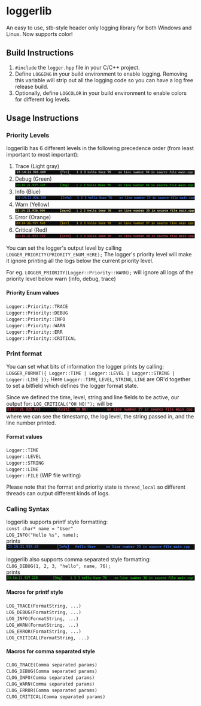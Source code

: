 # loggerlib

An easy to use, stb-style header only logging library for both Windows and Linux. Now supports color!

## Build Instructions

1. `#include` the `logger.hpp` file in your C/C++ project.
2. Define `LOGGING` in your build environment to enable logging. Removing this variable will strip out all the logging code so you can have a log free release build.
3. Optionally, define `LOGCOLOR` in your build environment to enable colors for different log levels.

## Usage Instructions

### Priority Levels

loggerlib has 6 different levels in the following precedence order (from least important to most important):

1. Trace (Light gray)
   ![trace](./screens/trace.png "trace")
2. Debug (Green)
   ![debug](./screens/debug.png "debug")
3. Info (Blue)
   ![info](./screens/info.png "Info")
4. Warn (Yellow)
   ![warn](./screens/warn.png "warn")
5. Error (Orange)
   ![err](./screens/err.png "err")
6. Critical (Red)
   ![crit](./screens/crit.png "crit")

You can set the logger's output level by calling
`LOGGER_PRIORITY(PRIORITY_ENUM_HERE);`
The logger's priority level will make it ignore printing all the logs below the current priority level.

For eg. `LOGGER_PRIORITY(Logger::Priority::WARN);`
will ignore all logs of the priority level below warn (info, debug, trace)

#### Priority Enum values

`Logger::Priority::TRACE`\
`Logger::Priority::DEBUG`\
`Logger::Priority::INFO`\
`Logger::Priority::WARN`\
`Logger::Priority::ERR`\
`Logger::Priority::CRITICAL`

### Print format

You can set what bits of information the logger prints by calling:
`LOGGER_FORMAT({ Logger::TIME | Logger::LEVEL | Logger::STRING | Logger::LINE });`
Here `Logger::TIME`, `LEVEL`, `STRING`, `LINE` are OR'd together to set a bitfield which defines the logger format state.

Since we defined the time, level, string and line fields to be active, our output for:
`LOG_CRITICAL("OH NO!");`
will be
![format_eg](./screens/format_eg.png "format_eg")
where we can see the timestamp, the log level, the string passed in, and the line number printed.

#### Format values

`Logger::TIME`\
`Logger::LEVEL`\
`Logger::STRING`\
`Logger::LINE`\
`Logger::FILE` (WIP file writing)

Please note that the format and priority state is `thread_local` so different threads can output different kinds of logs.

### Calling Syntax

loggerlib supports printf style formatting:\
`const char* name = "User"`\
`LOG_INFO("Hello %s", name);`\
prints\
![printf](./screens/printf.png "printf")

loggerlib also supports comma separated style formatting:\
`CLOG_DEBUG(1, 2, 3, "hello", name, 76);`\
prints\
![debug](./screens/debug.png "debug")

#### Macros for printf style

`LOG_TRACE(FormatString, ...)`\
`LOG_DEBUG(FormatString, ...)`\
`LOG_INFO(FormatString, ...)`\
`LOG_WARN(FormatString, ...)`\
`LOG_ERROR(FormatString, ...)`\
`LOG_CRITICAL(FormatString, ...)`

#### Macros for comma separated style

`CLOG_TRACE(Comma separated params)`\
`CLOG_DEBUG(Comma separated params)`\
`CLOG_INFO(Comma separated params)`\
`CLOG_WARN(Comma separated params)`\
`CLOG_ERROR(Comma separated params)`\
`CLOG_CRITICAL(Comma separated params)`
